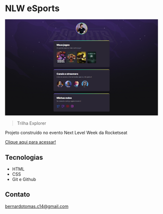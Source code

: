 # NLW eSports

![preview](./.github/preview.png)

> Trilha Explorer

Projeto construído no evento Next Level Week da Rocketseat

[Clique aqui para acessar!](https://broofthesky.github.io/NWL-projeto/)

## Tecnologias
- HTML
- CSS
- Git e Github

## Contato

bernardotomas.c14@gmail.com